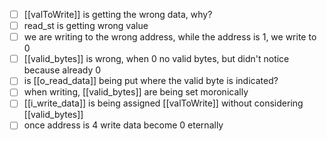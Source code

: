 - [ ] [[valToWrite]] is getting the wrong data, why?
- [ ] read_st is getting wrong value
- [ ] we are writing to the wrong address, while the address is 1, we write to 0
- [ ] [[valid_bytes]] is wrong, when 0 no valid bytes, but didn't notice because already 0
- [ ] is [[o_read_data]] being put where the valid byte is indicated?
- [ ] when writing, [[valid_bytes]] are being set moronically
- [ ] [[i_write_data]] is being assigned [[valToWrite]] without considering [[valid_bytes]]
- [ ] once address is 4 write data become 0 eternally